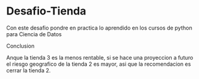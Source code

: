 # Desafio-Tienda
Con este desafio pondre en practica lo aprendido en los cursos de python para Ciencia de Datos

Conclusion

Anque la tienda 3 es la menos rentable, si se hace una proyeccion a futuro el riesgo geografico de la tienda 2 es mayor, asi que la recomendacion es cerrar la tienda 2.
